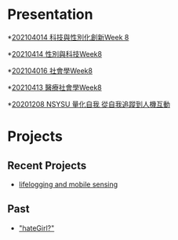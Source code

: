 # Presentation

*[202104014 科技與性別化創新Week 8]()

*[20210414 性別與科技Week8 ]()

*[202104016 社會學Week8](https://docs.google.com/presentation/d/e/2PACX-1vSYxajVrU4xzYJPhLF3_115AYCiPSvZTTYDoUAJKA0AVFt6Q0eYhMw3TjowRsflUKQ9Os0qS-W21wcO/pub?start=false&loop=false&delayms=3000)

*[20210413 醫療社會學Week8]()

*[20201208 NSYSU 量化自我 從自我追蹤到人機互動]()

# Projects

## Recent Projects
* [lifelogging and mobile sensing]()

## Past
* ["hateGirl?"]()

